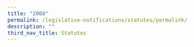 ```yaml
---
title: "2008"
permalink: /legislative-notifications/statutes/permalink/
description: ""
third_nav_title: Statutes
---
```

